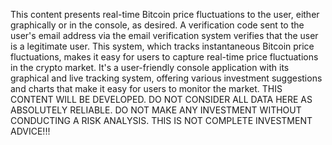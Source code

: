 This content presents real-time Bitcoin price fluctuations to the user, either graphically or in the console, as desired. A verification code sent to the user's email address via the email verification system verifies that the user is a legitimate user. This system, which tracks instantaneous Bitcoin price fluctuations, makes it easy for users to capture real-time price fluctuations in the crypto market. It's a user-friendly console application with its graphical and live tracking system, offering various investment suggestions and charts that make it easy for users to monitor the market. THIS CONTENT WILL BE DEVELOPED. DO NOT CONSIDER ALL DATA HERE AS ABSOLUTELY RELIABLE. DO NOT MAKE ANY INVESTMENT WITHOUT CONDUCTING A RISK ANALYSIS. THIS IS NOT COMPLETE INVESTMENT ADVICE!!!
